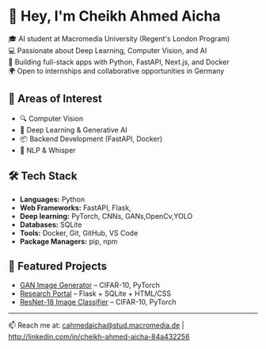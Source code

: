 # 👋 Hey, I'm Cheikh Ahmed Aicha

🎓 AI student at Macromedia University (Regent's London Program)  
💻 Passionate about Deep Learning, Computer Vision, and AI  
🚀 Building full-stack apps with Python, FastAPI, Next.js, and Docker  
🌍 Open to internships and collaborative opportunities in Germany

## 🧠 Areas of Interest
- 🔍 Computer Vision
- 🧠 Deep Learning & Generative AI
- 📦 Backend Development (FastAPI, Docker)
- 🤖 NLP & Whisper

## 🛠️ Tech Stack

- **Languages:** Python
- **Web Frameworks:** FastAPI, Flask,  
- **Deep learning:** PyTorch, CNNs, GANs,OpenCv,YOLO  
- **Databases:** SQLite  
- **Tools:** Docker, Git, GitHub, VS Code  
- **Package Managers:** pip, npm  


## 📂 Featured Projects  
- [GAN Image Generator](#) – CIFAR-10, PyTorch  
- [Research Portal](#) – Flask + SQLite + HTML/CSS  
- [ResNet-18 Image Classifier](#) – CIFAR-10, PyTorch

---

📫 Reach me at: cahmedaicha@stud.macromedia.de | http://linkedin.com/in/cheikh-ahmed-aicha-84a432256

